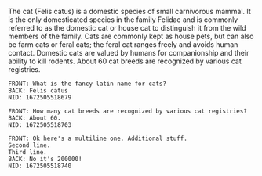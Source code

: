 The cat (Felis catus) is a domestic species of small carnivorous mammal. It is the only domesticated species in the family Felidae and is commonly referred to as the domestic cat or house cat to distinguish it from the wild members of the family. Cats are commonly kept as house pets, but can also be farm cats or feral cats; the feral cat ranges freely and avoids human contact. Domestic cats are valued by humans for companionship and their ability to kill rodents. About 60 cat breeds are recognized by various cat registries.

```anki
FRONT: What is the fancy latin name for cats?
BACK: Felis catus
NID: 1672505518679
```

```anki
FRONT: How many cat breeds are recognized by various cat registries?
BACK: About 60.
NID: 1672505518703
```

```anki
FRONT: Ok here's a multiline one. Additional stuff.
Second line.
Third line.
BACK: No it's 200000!
NID: 1672505518740
```
